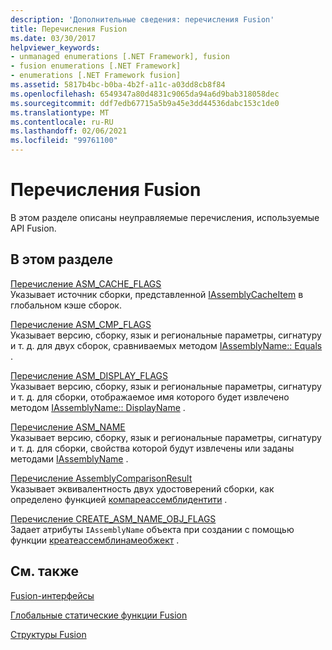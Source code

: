 ```yaml
---
description: 'Дополнительные сведения: перечисления Fusion'
title: Перечисления Fusion
ms.date: 03/30/2017
helpviewer_keywords:
- unmanaged enumerations [.NET Framework], fusion
- fusion enumerations [.NET Framework]
- enumerations [.NET Framework fusion]
ms.assetid: 5817b4bc-b0ba-4b2f-a11c-a03dd8cb8f84
ms.openlocfilehash: 6549347a80d4831c9065da94a6d9bab318058dec
ms.sourcegitcommit: ddf7edb67715a5b9a45e3dd44536dabc153c1de0
ms.translationtype: MT
ms.contentlocale: ru-RU
ms.lasthandoff: 02/06/2021
ms.locfileid: "99761100"
---
```

# <a name="fusion-enumerations"></a>Перечисления Fusion

В этом разделе описаны неуправляемые перечисления, используемые API Fusion.  
  
## <a name="in-this-section"></a>В этом разделе  

 [Перечисление ASM_CACHE_FLAGS](asm-cache-flags-enumeration.md)  
 Указывает источник сборки, представленной [IAssemblyCacheItem](iassemblycacheitem-interface.md) в глобальном кэше сборок.  
  
 [Перечисление ASM_CMP_FLAGS](asm-cmp-flags-enumeration.md)  
 Указывает версию, сборку, язык и региональные параметры, сигнатуру и т. д. для двух сборок, сравниваемых методом [IAssemblyName:: Equals](iassemblyname-isequal-method.md) .  
  
 [Перечисление ASM_DISPLAY_FLAGS](asm-display-flags-enumeration.md)  
 Указывает версию, сборку, язык и региональные параметры, сигнатуру и т. д. для сборки, отображаемое имя которого будет извлечено методом [IAssemblyName:: DisplayName](iassemblyname-getdisplayname-method.md) .  
  
 [Перечисление ASM_NAME](asm-name-enumeration.md)  
 Указывает версию, сборку, язык и региональные параметры, сигнатуру и т. д. для сборки, свойства которой будут извлечены или заданы методами [IAssemblyName](iassemblyname-interface.md) .  
  
 [Перечисление AssemblyComparisonResult](assemblycomparisonresult-enumeration.md)  
 Указывает эквивалентность двух удостоверений сборки, как определено функцией [компареассемблидентити](compareassemblyidentity-function.md) .  
  
 [Перечисление CREATE_ASM_NAME_OBJ_FLAGS](create-asm-name-obj-flags-enumeration.md)  
 Задает атрибуты `IAssemblyName` объекта при создании с помощью функции [креатеассемблинамеобжект](createassemblynameobject-function.md) .  
  
## <a name="related-sections"></a>См. также  

 [Fusion-интерфейсы](fusion-interfaces.md)  
  
 [Глобальные статические функции Fusion](fusion-global-static-functions.md)  
  
 [Структуры Fusion](fusion-structures.md)
